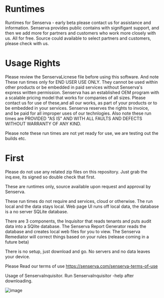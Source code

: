 # Runtimes
Runtimes for Senserva - early beta please contact us for assistance and information.    Senserva provides public contains with signifigant support, and then we add more for partners and customers who work more closely with us. All for free. Source could available to select partners and customers, please check with us.

# Usage Rights
Please review the SenservaLicnese file before using this software. And note These run times only for END USER USE ONLY. They cannot be used within other products or be embedded in paid services without Senserva's express written permission. Senserva has an established OEM program with a scalable pricing model that works for companies of all sizes.  Please contact us for use of these,and all our works, as part of your products or to be embedded in your services. Senserva reserves the rights to invoice,  
and be paid for all improper uses of our technlogies. Also note these run times are PROVIDED "AS IS" AND WITH ALL FAULTS AND DEFECTS WITHOUT WARRANTY OF ANY KIND.

Please note these run times are not yet ready for use, we are testing out the builds etc.

# First

Please do not use any related zip files on this repository.  Just grab the inq.exe, its signed so double check that first.

These are runtimes only, source available upon request and approval by Senserva.

These run times do not require and services, cloud or otherwise.  The run local and the data stays local.  Web page UI runs off local data, the database is a no server SQLite database. 

There are 3 components, the Inquisitor that reads tenants and puts audit data into a SQlite database.  The Senserva Report Generator reads the database and creates local web files for you to view.  The Senserva Remediator will correct things based on your rules (release coming in a future beta)

There is no setup, just download and go.  No servers and no data leaves your device.

Please Read our terms of use https://senserva.com/senserva-terms-of-use

Usage of SenservaInquisitor.  Run SenservaInquisitor -help after downloading.

![image](https://github.com/user-attachments/assets/6d87b0e4-5924-4e4d-8ce5-d715c6934fc9)


